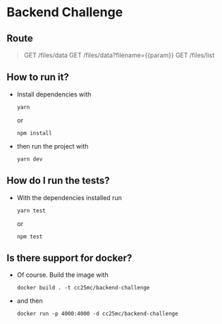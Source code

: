 # Backend Challenge

## Route

> GET /files/data
> GET /files/data?filename={{param}}
> GET /files/list

## How to run it?

- Install dependencies with

  `yarn`

  or

  `npm install`

- then run the project with

  `yarn dev`

## How do I run the tests?

- With the dependencies installed run

  `yarn test`

  or

  `npm test`

## Is there support for docker?

- Of course. Build the image with

  `docker build . -t cc25mc/backend-challenge`

- and then

  `docker run -p 4000:4000 -d cc25mc/backend-challenge`